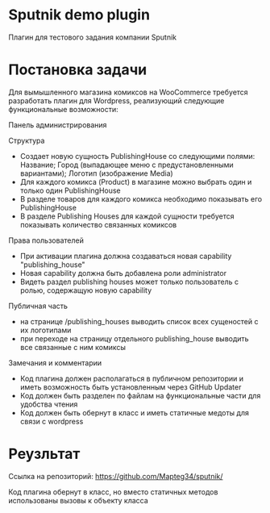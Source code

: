 # Sputnik demo plugin

Плагин для тестового задания компании Sputnik

# Постановка задачи

Для вымышленного магазина комиксов на WooCommerce требуется разработать плагин для Wordpress, реализующий следующие функциональные возможности:

Панель администрирования

Структура
* Создает новую сущность PublishingHouse со следующими полями: Название; Город (выпадающее меню с предустановленными вариантами); Логотип (изображение Media)
* Для каждого комикса (Product) в магазине можно выбрать один и только один PublishingHouse
* В разделе товаров для каждого комикса необходимо показывать его PublishingHouse
* В разделе Publishing Houses для каждой сущности требуется показывать количество связанных комиксов

Права пользователей
* При активации плагина должна создаваться новая capability "publishing_house"
* Новая capability должна быть добавлена роли administrator
* Видеть раздел publishing houses может только пользователь с ролью, содержащую новую capability

Публичная часть
* на странице /publishing_houses выводить список всех сущеностей с их логотипами
* при переходе на страницу отдельного publishing_house выводить все связанные с ним комиксы

Замечания и комментарии
* Код плагина должен располагаться в публичном репозитории и иметь возможность быть установленным через GitHub Updater
* Код должен быть разделен по файлам на функциональные части для удобства чтения
* Код должен быть обернут в класс и иметь статичные медоты для связи с wordpress

# Реузльтат
Ссылка на репозиторий: https://github.com/Mapteg34/sputnik/

Код плагина обернут в класс, но вместо статичных методов использованы вызовы к объекту класса
